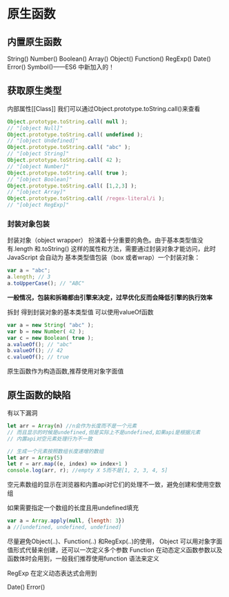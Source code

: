 # 原生函数
## 内置原生函数
String()
Number()
Boolean()
Array()
Object()
Function()
RegExp()
Date()
Error()
Symbol()——ES6 中新加入的！

## 获取原生类型
内部属性[[Class]]
我们可以通过Object.prototype.toString.call()来查看
```js
Object.prototype.toString.call( null );
// "[object Null]"
Object.prototype.toString.call( undefined );
// "[object Undefined]"
Object.prototype.toString.call( "abc" );
// "[object String]"
Object.prototype.toString.call( 42 );
// "[object Number]"
Object.prototype.toString.call( true );
// "[object Boolean]"
Object.prototype.toString.call( [1,2,3] );
// "[object Array]"
Object.prototype.toString.call( /regex-literal/i );
// "[object RegExp]"
```
### 封装对象包装
封装对象（object wrapper） 扮演着十分重要的角色。由于基本类型值没有.length
和.toString() 这样的属性和方法，需要通过封装对象才能访问，此时JavaScript 会自动为
基本类型值包装（box 或者wrap）一个封装对象：
```js
var a = "abc";
a.length; // 3
a.toUpperCase(); // "ABC"
```
**一般情况，包装和拆箱都由引擎来决定，过早优化反而会降低引擎的执行效率**

拆封 得到封装对象的基本类型值 可以使用valueOf函数
```js
var a = new String( "abc" );
var b = new Number( 42 );
var c = new Boolean( true );
a.valueOf(); // "abc"
b.valueOf(); // 42
c.valueOf(); // true
```

原生函数作为构造函数,推荐使用对象字面值

## 原生函数的缺陷
有以下漏洞
```js
let arr = Array(n) //n会作为长度而不是一个元素
// 而且显示的时候是undefined,但是实际上不是undefined,如果api是根据元素
// 内置api对空元素处理行为不一致

// 生成一个元素按照数组长度递增的数组
let arr = Array(5)
let r = arr.map((e, index) => index+1 )
console.log(arr, r); //empty X 5而不是[1, 2, 3, 4, 5]
```
空元素数组的显示在浏览器和内置api对它们的处理不一致，避免创建和使用空数组

如果需要指定一个数组的长度且用undefined填充
```js
var a = Array.apply(null, {length: 3})
a //[undefined, undefined, undefined]
```
尽量避免Object(..)、Function(..) 和RegExp(..)的使用，
Object 可以用对象字面值形式代替来创建，还可以一次定义多个参数
Function 在动态定义函数参数以及函数体时会用到，一般我们推荐使用function 语法来定义

RegExp 在定义动态表达式会用到

Date() Error()
